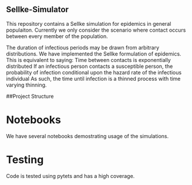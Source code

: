 ## Sellke-Simulator
This repository contains a Sellke simulation for epidemics in general populaiton. Currently we only consider the scenario where contact occurs between every member of the population.

The duration of infectious periods may be drawn from arbitrary distributions. We have implemented the Sellke formulation of epidemics. This is equivalent to saying:
Time between contacts is exponentially distributed
If an infectious person contacts a susceptible person, the probability of infection conditional upon the hazard rate of the infectious individual
As such, the time until infection is a thinned process with time varying thinning.

##Project Structure

# Notebooks
We have several notebooks demostrating usage of the simulations.

# Testing
Code is tested using pytets and has a high coverage.